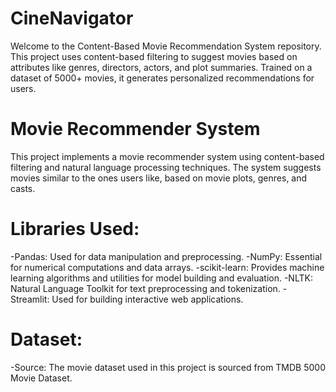 # CineNavigator
Welcome to the Content-Based Movie Recommendation System repository. This project uses content-based filtering to suggest movies based on attributes like genres, directors, actors, and plot summaries. Trained on a dataset of 5000+ movies, it generates personalized recommendations for users.

# Movie Recommender System
This project implements a movie recommender system using content-based filtering and natural language processing techniques. The system suggests movies similar to the ones users like, based on movie plots, genres, and casts.

# Libraries Used:
-Pandas: Used for data manipulation and preprocessing.
-NumPy: Essential for numerical computations and data arrays.
-scikit-learn: Provides machine learning algorithms and utilities for model building and evaluation.
-NLTK: Natural Language Toolkit for text preprocessing and tokenization.
-Streamlit: Used for building interactive web applications.

# Dataset:
-Source: The movie dataset used in this project is sourced from TMDB 5000 Movie Dataset.
